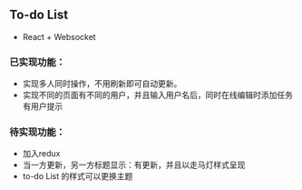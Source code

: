 ## To-do List

- React + Websocket 

### 已实现功能：
- 实现多人同时操作，不用刷新即可自动更新。
- 实现不同的页面有不同的用户，并且输入用户名后，同时在线编辑时添加任务有用户提示

### 待实现功能：
- 加入redux
- 当一方更新，另一方标题显示：有更新，并且以走马灯样式呈现
- to-do List 的样式可以更换主题
